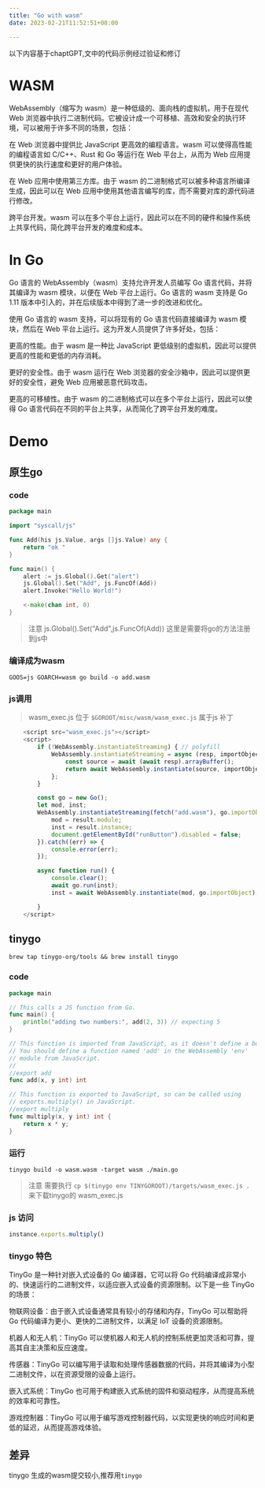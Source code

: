 ```yaml
---
title: "Go with wasm"
date: 2023-02-21T11:52:51+08:00

---
```


以下内容基于chaptGPT,文中的代码示例经过验证和修订

# WASM


WebAssembly（缩写为 wasm）是一种低级的、面向栈的虚拟机，用于在现代 Web 浏览器中执行二进制代码。它被设计成一个可移植、高效和安全的执行环境，可以被用于许多不同的场景，包括：

在 Web 浏览器中提供比 JavaScript 更高效的编程语言。wasm 可以使得高性能的编程语言如 C/C++、Rust 和 Go 等运行在 Web 平台上，从而为 Web 应用提供更快的执行速度和更好的用户体验。

在 Web 应用中使用第三方库。由于 wasm 的二进制格式可以被多种语言所编译生成，因此可以在 Web 应用中使用其他语言编写的库，而不需要对库的源代码进行修改。

跨平台开发。wasm 可以在多个平台上运行，因此可以在不同的硬件和操作系统上共享代码，简化跨平台开发的难度和成本。



# In Go 

Go 语言的 WebAssembly（wasm）支持允许开发人员编写 Go 语言代码，并将其编译为 wasm 模块，以便在 Web 平台上运行。Go 语言的 wasm 支持是 Go 1.11 版本中引入的，并在后续版本中得到了进一步的改进和优化。

使用 Go 语言的 wasm 支持，可以将现有的 Go 语言代码直接编译为 wasm 模块，然后在 Web 平台上运行。这为开发人员提供了许多好处，包括：

更高的性能。由于 wasm 是一种比 JavaScript 更低级别的虚拟机，因此可以提供更高的性能和更低的内存消耗。

更好的安全性。由于 wasm 运行在 Web 浏览器的安全沙箱中，因此可以提供更好的安全性，避免 Web 应用被恶意代码攻击。

更高的可移植性。由于 wasm 的二进制格式可以在多个平台上运行，因此可以使得 Go 语言代码在不同的平台上共享，从而简化了跨平台开发的难度。



# Demo 

## 原生go 

### code
```go
package main

import "syscall/js"

func Add(his js.Value, args []js.Value) any {
	return "ok "
}

func main() {
	alert := js.Global().Get("alert")
    js.Global().Set("Add", js.FuncOf(Add))
	alert.Invoke("Hello World!")

	<-make(chan int, 0)
}
```

> 注意  js.Global().Set("Add",js.FuncOf(Add)) 这里是需要将go的方法注册到js中

### 编译成为wasm 

`GOOS=js GOARCH=wasm go build -o add.wasm`


### js调用

> wasm_exec.js 位于 `$GOROOT/misc/wasm/wasm_exec.js` 属于js 补丁

```js 
	<script src="wasm_exec.js"></script>
	<script>
		if (!WebAssembly.instantiateStreaming) { // polyfill
			WebAssembly.instantiateStreaming = async (resp, importObject) => {
				const source = await (await resp).arrayBuffer();
				return await WebAssembly.instantiate(source, importObject);
			};
		}

		const go = new Go();
		let mod, inst;
		WebAssembly.instantiateStreaming(fetch("add.wasm"), go.importObject).then((result) => {
			mod = result.module;
			inst = result.instance;
			document.getElementById("runButton").disabled = false;
		}).catch((err) => {
			console.error(err);
		});

		async function run() {
			console.clear();
			await go.run(inst);
			inst = await WebAssembly.instantiate(mod, go.importObject); // reset instance

		}
	</script>
```



## tinygo 
`brew tap tinygo-org/tools && brew install tinygo`

### code 

```go 
package main

// This calls a JS function from Go.
func main() {
    println("adding two numbers:", add(2, 3)) // expecting 5
}

// This function is imported from JavaScript, as it doesn't define a body.
// You should define a function named 'add' in the WebAssembly 'env'
// module from JavaScript.
//
//export add
func add(x, y int) int

// This function is exported to JavaScript, so can be called using
// exports.multiply() in JavaScript.
//export multiply
func multiply(x, y int) int {
    return x * y;
}

```


### 运行
`tinygo build -o wasm.wasm -target wasm ./main.go`

> 注意 需要执行 `cp $(tinygo env TINYGOROOT)/targets/wasm_exec.js .` 来下载tinygo的 wasm_exec.js


### js 访问

```js 
instance.exports.multiply()

```



### tinygo 特色
TinyGo 是一种针对嵌入式设备的 Go 编译器，它可以将 Go 代码编译成非常小的、快速运行的二进制文件，以适应嵌入式设备的资源限制。以下是一些 TinyGo 的场景：

物联网设备：由于嵌入式设备通常具有较小的存储和内存，TinyGo 可以帮助将 Go 代码编译为更小、更快的二进制文件，以满足 IoT 设备的资源限制。

机器人和无人机：TinyGo 可以使机器人和无人机的控制系统更加灵活和可靠，提高其自主决策和反应速度。

传感器：TinyGo 可以编写用于读取和处理传感器数据的代码，并将其编译为小型二进制文件，以在资源受限的设备上运行。

嵌入式系统：TinyGo 也可用于构建嵌入式系统的固件和驱动程序，从而提高系统的效率和可靠性。

游戏控制器：TinyGo 可以用于编写游戏控制器代码，以实现更快的响应时间和更低的延迟，从而提高游戏体验。







## 差异
tinygo 生成的wasm提交较小,推荐用`tinygo`
